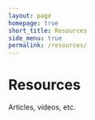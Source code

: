 ```yaml
---
layout: page
homepage: true
short_title: Resources
side_menu: true
permalink: /resources/
---
```


# Resources

Articles, videos, etc.
